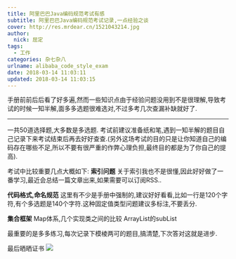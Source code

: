 ```yaml
---
title: 阿里巴巴Java编码规范考试有感
subtitle: 阿里巴巴Java编码规范考试记录,一点经验之谈
cover: http://res.mrdear.cn/1521043214.jpg
author: 
  nick: 屈定
tags:
  - 工作
categories: 杂七杂八
urlname: alibaba_code_style_exam
date: 2018-03-14 11:03:11
updated: 2018-03-14 11:03:15
---
```

手册前前后后看了好多遍,然而一些知识点由于经验问题没用到不是很理解,导致考试的时候一知半解,面多多选题很难选对,不过多考几次查漏补缺就好了.
- - - - -
一共50道选择题,大多数是多选题.
考试前建议准备纸和笔,遇到一知半解的题目自己记录下来考试结束后再去好好查查.(另外这场考试的目的只是让你知道自己的编码存在哪些不足,所以不要有很严重的作弊心理负担,最终目的都是为了你自己的提高).

考试中比较重要几点大概如下:
**索引问题**
关于索引我也不是很懂,因此好好做了一番学习,最近会总结一篇文章出来,如果需要可以订阅RSS..

**代码格式,命名规范**
这里有不少是手册中强制的,建议好好看看,比如一行是120个字符,有个多选题是140个字符.这种固定值类型问题建议多标注,不要丢分.

**集合框架**
Map体系,几个实现类之间的比较
ArrayList的subList

最重要的是多多练习,每次记录下模棱两可的题目,搞清楚,下次答对这就是进步.

最后晒晒证书
![](http://res.mrdear.cn/1521043214.jpg?imageMogr2/thumbnail/!100p)
